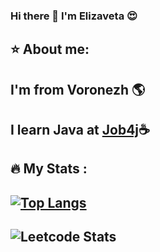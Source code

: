 ### Hi there 👋 I'm Elizaveta :heart_eyes:
:star: About me:
-
I'm from Voronezh :earth_americas:
-
I learn Java at [Job4j](https://job4j.ru/):coffee:
-
:fire: My Stats :
-
[![Top Langs](https://github-readme-stats.vercel.app/api/top-langs/?username=ElizavetaKr&layout=compact&theme=rose)](https://github.com/ElizavetaKr/github-readme-stats)
-
![Leetcode Stats](https://leetcode.com/u/Elizaveta_Kryukova/)
-

<!--
**ElizavetaKr/ElizavetaKr** is a ✨ _special_ ✨ repository because its `README.md` (this file) appears on your GitHub profile.

Here are some ideas to get you started:

- 🔭 I’m currently working on ...
- 🌱 I’m currently learning ...
- 👯 I’m looking to collaborate on ...
- 🤔 I’m looking for help with ...
- 💬 Ask me about ...
- 📫 How to reach me: ...
- 😄 Pronouns: ...
- ⚡ Fun fact: ...
-->
